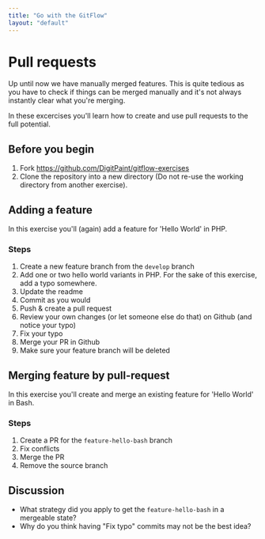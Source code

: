 ```yaml
---
title: "Go with the GitFlow"
layout: "default"
---
```


# Pull requests

Up until now we have manually merged features. This is quite tedious as you have to check if things can be merged manually and it's not always instantly clear what you're merging.

In these excercises you'll learn how to create and use pull requests to the full potential.

## Before you begin
1. Fork https://github.com/DigitPaint/gitflow-exercises
2. Clone the repository into a new directory (Do not re-use the working directory from another exercise).

## Adding a feature

In this exercise you'll (again) add a feature for 'Hello World' in PHP.

### Steps

1. Create a new feature branch from the `develop` branch
2. Add one or two hello world variants in PHP. For the sake of this exercise, add a typo somewhere.
3. Update the readme
4. Commit as you would
5. Push & create a pull request
6. Review your own changes (or let someone else do that) on Github (and notice your typo)
7. Fix your typo
8. Merge your PR in Github
9. Make sure your feature branch will be deleted

## Merging feature by pull-request

In this exercise you'll create and merge an existing feature for 'Hello World' in Bash.

### Steps

1. Create a PR for the `feature-hello-bash` branch
2. Fix conflicts
3. Merge the PR
4. Remove the source branch

## Discussion

- What strategy did you apply to get the `feature-hello-bash` in a mergeable state?
- Why do you think having "Fix typo" commits may not be the best idea?



